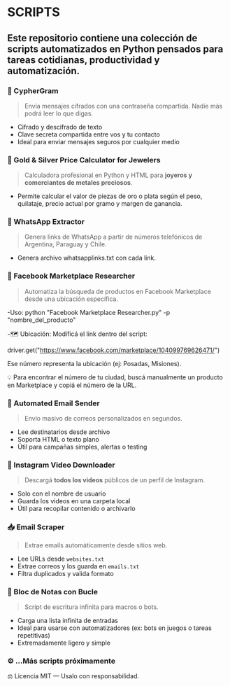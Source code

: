 # SCRIPTS 

Este repositorio contiene una colección de **scripts automatizados en Python** pensados para tareas cotidianas, productividad y automatización. 
---

### 🔐 CypherGram
> Envía mensajes cifrados con una contraseña compartida. Nadie más podrá leer lo que digas.

- Cifrado y descifrado de texto
- Clave secreta compartida entre vos y tu contacto
- Ideal para enviar mensajes seguros por cualquier medio

### 💍 Gold & Silver Price Calculator for Jewelers

> Calculadora profesional en Python y HTML para **joyeros y comerciantes de metales preciosos**.

- Permite calcular el valor de piezas de oro o plata según el peso, quilataje, precio actual por gramo y margen de ganancia.

### 📲 WhatsApp Extractor

> Genera links de WhatsApp a partir de números telefónicos de Argentina, Paraguay y Chile.

- Genera archivo whatsapplinks.txt con cada link.

### 🛒 Facebook Marketplace Researcher

> Automatiza la búsqueda de productos en Facebook Marketplace desde una ubicación específica.

-Uso: python "Facebook Marketplace Researcher.py" -p "nombre_del_producto"

-🗺 Ubicación: Modificá el link dentro del script:

driver.get("https://www.facebook.com/marketplace/104099769626471/")

Ese número representa la ubicación (ej: Posadas, Misiones).

💡 Para encontrar el número de tu ciudad, buscá manualmente un producto en Marketplace y copiá el número de la URL.

### 📧 Automated Email Sender
> Envío masivo de correos personalizados en segundos.

- Lee destinatarios desde archivo
- Soporta HTML o texto plano
- Útil para campañas simples, alertas o testing

### 📸 Instagram Video Downloader
> Descargá **todos los videos** públicos de un perfil de Instagram.

- Solo con el nombre de usuario
- Guarda los videos en una carpeta local
- Útil para recopilar contenido o archivarlo

### 📥 Email Scraper
> Extrae emails automáticamente desde sitios web.

- Lee URLs desde `websites.txt`
- Extrae correos y los guarda en `emails.txt`
- Filtra duplicados y valida formato

### 📝 Bloc de Notas con Bucle
> Script de escritura infinita para macros o bots.

- Carga una lista infinita de entradas
- Ideal para usarse con automatizadores (ex: bots en juegos o tareas repetitivas)
- Extremadamente ligero y simple

### ⚙️ ...Más scripts próximamente

⚖️ Licencia
MIT — Usalo con responsabilidad.


